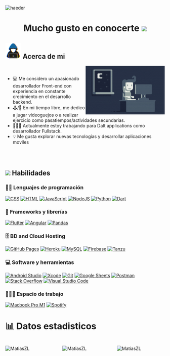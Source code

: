 ![haeder](https://github.com/MatiasZL/MatiasZL/assets/103453931/4fd99910-b0e5-495f-bb03-afdc99a90e26)
<h1 align="center"><b> Mucho gusto en conocerte </b><img src="https://media.giphy.com/media/v1.Y2lkPTc5MGI3NjExNHRlaXBzcHlwbmwxMzJ1NmNkY2lpMWVtbWl6ODlma3VldnBmNnkwYyZlcD12MV9pbnRlcm5hbF9naWZfYnlfaWQmY3Q9cw/GWa5ohAAeJY6VBf3UX/giphy.gif" width="35"></1>

<br>


 
## <picture><img src = "https://github.com/0xAbdulKhalid/0xAbdulKhalid/raw/main/assets/mdImages/about_me.gif" width = 50px></picture> **Acerca de mi**

<picture> <img align="right" src="https://raw.githubusercontent.com/AVS1508/AVS1508/master/assets/Night-Coding.gif" width = 250px></picture>


<br>


- 💻 Me considero un apasionado desarrollador Front-end con experiencia en constante crecimiento en el desarrollo backend.
- 🕹️/🦾 En mi tiempo libre, me dedico a jugar videoguejos o a realizar ejercicio como pasatiempos/actividades secundarias.
- 🧑🏻‍💻 Actualmente estoy trabajando para Dalt applications como desarrollador Fullstack.
- 💡 Me gusta explorar nuevas tecnologías y desarrollar aplicaciones moviles

<br><br>




## <img src="https://media2.giphy.com/media/QssGEmpkyEOhBCb7e1/giphy.gif?cid=ecf05e47a0n3gi1bfqntqmob8g9aid1oyj2wr3ds3mg700bl&rid=giphy.gif" width ="25"><b>  Habilidades</b>

### 👨‍💻 Lenguajes de programación

<p>
    <a href="https://github.com/search?q=user%3ADenverCoder1+is%3Arepo+language%3Acss"><img alt="CSS" src="https://img.shields.io/badge/CSS%20-%231572B6.svg?logo=css3&logoColor=white"></a>
    <a href="https://github.com/search?q=user%3ADenverCoder1+is%3Arepo+language%3Ahtml"><img alt="HTML" src="https://img.shields.io/badge/HTML%20-%23E34F26.svg?logo=html5&logoColor=white"></a>
    <a href="https://github.com/search?q=user%3ADenverCoder1+is%3Arepo+language%3Ajavascript"><img alt="JavaScript" src="https://img.shields.io/badge/JavaScript%20-%23F7DF1E.svg?logo=javascript&logoColor=black"></a>
    <a href="https://github.com/search?q=user%3ADenverCoder1+is%3Arepo+language%3Ajavascript"><img alt="NodeJS" src="https://img.shields.io/badge/Node.js%20-%2343853D.svg?logo=node.js&logoColor=white"></a>
    <a href="https://github.com/search?q=user%3ADenverCoder1+is%3Arepo+language%3Apython"><img alt="Python" src="https://img.shields.io/badge/Python%20-%2314354C.svg?logo=python&logoColor=white"></a>
    <a href="https://github.com/search?q=user%3ADenverCoder1+is%3Arepo+language%3Aflutter"><img alt="Dart" src="https://img.shields.io/badge/Dart-46d1fd.svg?logo=dart&logoColor=black"></a>

### 🧰 Frameworks y librerías

<p>
    <a href="#"><img alt="Flutter" src="https://img.shields.io/badge/Flutter%20-%23D00000.svg?logo=Flutter&logoColor=white"></a>
    <a href="#"><img alt="Angular" src="https://img.shields.io/badge/Angular%20-%23013243.svg?logo=Angular&logoColor=white"></a>
    <a href="#"><img alt="Pandas" src="https://img.shields.io/badge/Pandas%20-%23150458.svg?logo=pandas&logoColor=white"></a>

</p>

### 🗄️ BD and Cloud Hosting

<p>
    <a href="#"><img alt="GitHub Pages" src="https://img.shields.io/badge/GitHub%20Pages-%23327FC7.svg?logo=github&logoColor=white"></a>
    <a href="#"><img alt="Heroku" src="https://img.shields.io/badge/Heroku%20-%23430098.svg?logo=heroku&logoColor=white"></a>
    <a href="#"><img alt="MySQL" src="https://img.shields.io/badge/MySQL%20-%FF6C37.svg?logo=mysql&logoColor=white"></a>
    <a href="#"><img alt="Firebase" src ="https://img.shields.io/badge/Firebase-%23316192.svg?logo=firebase&logoColor=white"></a>
  <a href="#"><img alt="Tanzu" src ="https://img.shields.io/badge/Tanzu-%23316192.svg?logo=cloud&logoColor=white"></a>
</p>

### 💻 Software y herramientas

<p>
    <a href="#"><img alt="Android Studio" src="https://img.shields.io/badge/Android%20Studio-008678.svg?logo=android-studio&logoColor=white"></a>
      <a href="#"><img alt="Xcode" src="https://img.shields.io/badge/Xcode-0078d7.svg?logo=xcode&logoColor=white"></a>
    <a href="#"><img alt="Git" src="https://img.shields.io/badge/Git%20-%23F05033.svg?logo=git&logoColor=white"></a>
    <a href="#"><img alt="Google Sheets" src="https://img.shields.io/badge/Google%20Sheets%20-%2334A853.svg?logo=google%20sheets&logoColor=white"></a>
    <a href="#"><img alt="Postman" src="https://img.shields.io/badge/Postman-FF6C37?logo=postman&logoColor=white"></a>
    <a href="#"><img alt="Stack Overflow" src="https://img.shields.io/badge/-Stack%20Overflow-FE7A16?logo=stack-overflow&logoColor=white"></a>
    <a href="#"><img alt="Visual Studio Code" src="https://img.shields.io/badge/Visual%20Studio%20Code-0078d7.svg?logo=visual-studio-code&logoColor=white"></a>
</p>

### 👨🏽‍💻 Espacio de trabajo
<p>
    <a href="#"><img alt="Macbook Pro M1" src="https://img.shields.io/badge/Apple-MacBook_Pro_2020-999999?style=for-the-badge&logo=apple&logoColor=white"></a>
    <a href="#"><img alt="Spotify" src="https://img.shields.io/badge/Spotify-1ED760?&style=for-the-badge&logo=spotify&logoColor=white"></a>
</p>





<h1>📊 Datos estadisticos  </h3>

<div style="display: flex; justify-content: space-between;"> 
  <p style="width: 30%;"><img align="center"
    src="https://github-readme-stats.vercel.app/api/top-langs?username=MatiasZL&show_icons=true&locale=en&bg_color=0d1117&text_color=ffffff&layout=compact"
    alt="MatiasZL" 
    bg_color=#808080/></p>

<p style="width: 30%;">&nbsp;<img align="center" src="https://github-readme-stats.vercel.app/api?username=MatiasZL&show_icons=true&locale=en&bg_color=0d1117&text_color=ffffff&repo=convoychat"
    alt="MatiasZL" /></p>

<p style="width: 30%;"><img align="center" src="https://github-readme-streak-stats.herokuapp.com/?user=MatiasZL&theme=dark&background=0d1117&date_format=M%20j%5B%2C%20Y%5D" alt="MatiasZL" /></p>
</div>

  
<!--
**MatiasZL/MatiasZL** is a ✨ _special_ ✨ repository because its `README.md` (this file) appears on your GitHub profile.

Here are some ideas to get you started:

- 🔭 I’m currently working on ...
- 🌱 I’m currently learning ...
- 👯 I’m looking to collaborate on ...
- 🤔 I’m looking for help with ...
- 💬 Ask me about ...
- 📫 How to reach me: ...
- 😄 Pronouns: ...
- ⚡ Fun fact: ...
-->
